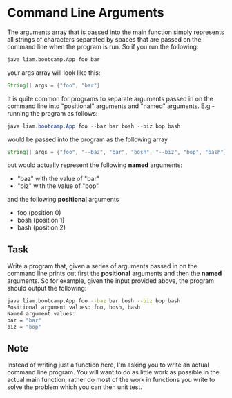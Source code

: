 # Command Line Arguments

The arguments array that is passed into the main function simply represents all strings of characters separated by spaces that are passed on the command line when the program is run. So if you run the following:

```bash
java liam.bootcamp.App foo bar
```

your args array will look like this:

```java
String[] args = {"foo", "bar"}
```

It is quite common for programs to separate arguments passed in on the command line into "positional" arguments and "named" arguments. E.g - running the program as follows:

```java
java liam.bootcamp.App foo --baz bar bosh --biz bop bash
```

would be passed into the program as the following array

```java
String[] args = {"foo", "--baz", "bar", "bosh", "--biz", "bop", "bash"}
```

but would actually represent the following **named** arguments:

* "baz" with the value of "bar"
* "biz" with the value of "bop"

and the following **positional** arguments

* foo (position 0)
* bosh (position 1)
* bash (position 2)

## Task

Write a program that, given a series of arguments passed in on the command line prints out first the **positional** arguments and then the **named** arguments. So for example, given the input provided above, the program should output the following:

```bash
java liam.bootcamp.App foo --baz bar bosh --biz bop bash
Positional argument values: foo, bosh, bash
Named argument values:
baz = "bar"
biz = "bop"
```

## Note

Instead of writing just a function here, I'm asking you to write an actual command line program. You will want to do as little work as possible in the actual main function, rather do most of the work in functions you write to solve the problem which you can then unit test.
